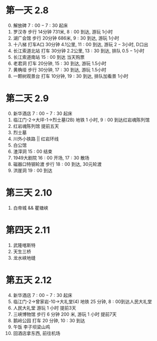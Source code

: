 # 第一天 $2.8$

0. 解放碑  $7:00-7:30$ 起床
1. 罗汉寺  步行 $14$分钟 $731$米, $8:00$ 到达, 游玩 $1$小时
2. 湖广会馆  步行 $20$分钟 $686$米, $9:30$ 到达, 游玩 $1$小时
3. 十八梯  打车A口 $30$分钟 $4.1$公里, $11:00$ 到达, 游玩 $2-3$小时, D口出
4. 长江索道北站 打车 $30$分钟 $2.2$公里, $13:30$ 到达, 排队 $0.5-1$小时
5. 长江索道南站 $15:00$ 到达 当天购票
6. 老君洞 打车 $20$分钟, $15:30$ 到达, 游玩 $1.5$小时
7. 黄桷垭 步行 $30$分钟, $17:30$ 到达, 游玩 $1.5$小时
8. 一颗树观景台 打车 $10$分钟, $19:30$ 到达, 排队加看景 $1$小时

# 第二天 $2.9$

0. 新华酒店  $7:00-7:30$ 起床
1. 临江门-2->大坪-1->烈士墓(2B) 地铁 $1$ 小时, $9:00$ 到达红岩魂陈列馆
2. 红岩魂陈列馆 提前五天
3. 烈士墓
4. 川外小铁路 || 红岩环线
5. 白公馆
6. 渣滓洞 $15:00$ 结束
7. 1949大剧院 $16:00$ 开场, $17:30$ 散场
8. 磁器口特钢轮渡 步行 $18:00$ 到达, 30元轮渡
9. 洪崖洞 $19:00$ 到达

# 第三天 $2.10$

1. 白帝城 && 瞿塘峡

# 第四天 $2.11$

1. 武隆喀斯特
2. 天生三桥
3. 龙水峡地缝

# 第五天 $2.12$

4. 新华酒店 $7:00-7:30$ 起床
5. 临江门-2->曾家岩-10->大礼堂(4) 地铁 $25$ 分钟, $8:00$到达人民大礼堂
6. 人民大礼堂 游玩 $1$ 小时 提前3天
7. 三峡博物馆 步行 $6$ 分钟 $200$ 米, 游玩 $1$ 小时 提前7天
8. 鹅岭公园 打车 $20$ 分钟, $10:30$ 到达
9. 午饭 李子坝梁山鸡
10. 回酒店拿东西, 前往机场